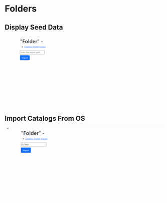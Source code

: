 # Folders
## Display Seed Data
![Image alt](https://github.com/Yaroslav0709n/FoldersMVC/blob/master/data/1.gif)
## Import Catalogs From OS
![Image alt](https://github.com/Yaroslav0709n/FoldersMVC/blob/master/data/2.gif)